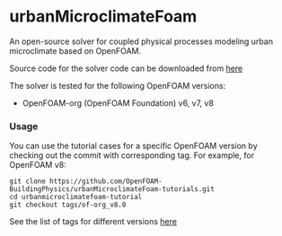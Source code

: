 # urbanMicroclimateFoam

An open-source solver for coupled physical processes modeling urban microclimate based on OpenFOAM.

Source code for the solver code can be downloaded from [here](https://github.com/OpenFOAM-BuildingPhysics/urbanMicroclimateFoam)

The solver is tested for the following OpenFOAM versions:

* OpenFOAM-org (OpenFOAM Foundation) v6, v7, v8

### Usage

You can use the tutorial cases for a specific OpenFOAM version by checking out the commit with corresponding tag. For example, for OpenFOAM v8:

    git clone https://github.com/OpenFOAM-BuildingPhysics/urbanMicroclimateFoam-tutorials.git
    cd urbanmicroclimatefoam-tutorial
    git checkout tags/of-org_v8.0

See the list of tags for different versions [here](https://github.com/OpenFOAM-BuildingPhysics/urbanMicroclimateFoam-tutorials/tags)

